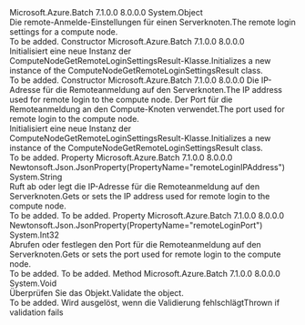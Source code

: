<Type Name="ComputeNodeGetRemoteLoginSettingsResult" FullName="Microsoft.Azure.Batch.Protocol.Models.ComputeNodeGetRemoteLoginSettingsResult">
  <TypeSignature Language="C#" Value="public class ComputeNodeGetRemoteLoginSettingsResult" />
  <TypeSignature Language="ILAsm" Value=".class public auto ansi beforefieldinit ComputeNodeGetRemoteLoginSettingsResult extends System.Object" />
  <TypeSignature Language="DocId" Value="T:Microsoft.Azure.Batch.Protocol.Models.ComputeNodeGetRemoteLoginSettingsResult" />
  <TypeSignature Language="VB.NET" Value="Public Class ComputeNodeGetRemoteLoginSettingsResult" />
  <TypeSignature Language="F#" Value="type ComputeNodeGetRemoteLoginSettingsResult = class" />
  <AssemblyInfo>
    <AssemblyName>Microsoft.Azure.Batch</AssemblyName>
    <AssemblyVersion>7.1.0.0</AssemblyVersion>
    <AssemblyVersion>8.0.0.0</AssemblyVersion>
  </AssemblyInfo>
  <Base>
    <BaseTypeName>System.Object</BaseTypeName>
  </Base>
  <Interfaces />
  <Docs>
    <summary>
            <span data-ttu-id="80649-101">Die remote-Anmelde-Einstellungen für einen Serverknoten.</span><span class="sxs-lookup"><span data-stu-id="80649-101">The remote login settings for a compute node.</span></span>
            </summary>
    <remarks>To be added.</remarks>
  </Docs>
  <Members>
    <Member MemberName=".ctor">
      <MemberSignature Language="C#" Value="public ComputeNodeGetRemoteLoginSettingsResult ();" />
      <MemberSignature Language="ILAsm" Value=".method public hidebysig specialname rtspecialname instance void .ctor() cil managed" />
      <MemberSignature Language="DocId" Value="M:Microsoft.Azure.Batch.Protocol.Models.ComputeNodeGetRemoteLoginSettingsResult.#ctor" />
      <MemberSignature Language="VB.NET" Value="Public Sub New ()" />
      <MemberType>Constructor</MemberType>
      <AssemblyInfo>
        <AssemblyName>Microsoft.Azure.Batch</AssemblyName>
        <AssemblyVersion>7.1.0.0</AssemblyVersion>
        <AssemblyVersion>8.0.0.0</AssemblyVersion>
      </AssemblyInfo>
      <Parameters />
      <Docs>
        <summary>
            <span data-ttu-id="80649-102">Initialisiert eine neue Instanz der ComputeNodeGetRemoteLoginSettingsResult-Klasse.</span><span class="sxs-lookup"><span data-stu-id="80649-102">Initializes a new instance of the ComputeNodeGetRemoteLoginSettingsResult class.</span></span>
            </summary>
        <remarks>To be added.</remarks>
      </Docs>
    </Member>
    <Member MemberName=".ctor">
      <MemberSignature Language="C#" Value="public ComputeNodeGetRemoteLoginSettingsResult (string remoteLoginIPAddress, int remoteLoginPort);" />
      <MemberSignature Language="ILAsm" Value=".method public hidebysig specialname rtspecialname instance void .ctor(string remoteLoginIPAddress, int32 remoteLoginPort) cil managed" />
      <MemberSignature Language="DocId" Value="M:Microsoft.Azure.Batch.Protocol.Models.ComputeNodeGetRemoteLoginSettingsResult.#ctor(System.String,System.Int32)" />
      <MemberSignature Language="VB.NET" Value="Public Sub New (remoteLoginIPAddress As String, remoteLoginPort As Integer)" />
      <MemberSignature Language="F#" Value="new Microsoft.Azure.Batch.Protocol.Models.ComputeNodeGetRemoteLoginSettingsResult : string * int -&gt; Microsoft.Azure.Batch.Protocol.Models.ComputeNodeGetRemoteLoginSettingsResult" Usage="new Microsoft.Azure.Batch.Protocol.Models.ComputeNodeGetRemoteLoginSettingsResult (remoteLoginIPAddress, remoteLoginPort)" />
      <MemberType>Constructor</MemberType>
      <AssemblyInfo>
        <AssemblyName>Microsoft.Azure.Batch</AssemblyName>
        <AssemblyVersion>7.1.0.0</AssemblyVersion>
        <AssemblyVersion>8.0.0.0</AssemblyVersion>
      </AssemblyInfo>
      <Parameters>
        <Parameter Name="remoteLoginIPAddress" Type="System.String" />
        <Parameter Name="remoteLoginPort" Type="System.Int32" />
      </Parameters>
      <Docs>
        <param name="remoteLoginIPAddress"><span data-ttu-id="80649-103">Die IP-Adresse für die Remoteanmeldung auf den Serverknoten.</span><span class="sxs-lookup"><span data-stu-id="80649-103">The IP address used for remote login to the compute node.</span></span></param>
        <param name="remoteLoginPort"><span data-ttu-id="80649-104">Der Port für die Remoteanmeldung an den Compute-Knoten verwendet.</span><span class="sxs-lookup"><span data-stu-id="80649-104">The port used for remote login to the compute node.</span></span></param>
        <summary>
            <span data-ttu-id="80649-105">Initialisiert eine neue Instanz der ComputeNodeGetRemoteLoginSettingsResult-Klasse.</span><span class="sxs-lookup"><span data-stu-id="80649-105">Initializes a new instance of the ComputeNodeGetRemoteLoginSettingsResult class.</span></span>
            </summary>
        <remarks>To be added.</remarks>
      </Docs>
    </Member>
    <Member MemberName="RemoteLoginIPAddress">
      <MemberSignature Language="C#" Value="public string RemoteLoginIPAddress { get; set; }" />
      <MemberSignature Language="ILAsm" Value=".property instance string RemoteLoginIPAddress" />
      <MemberSignature Language="DocId" Value="P:Microsoft.Azure.Batch.Protocol.Models.ComputeNodeGetRemoteLoginSettingsResult.RemoteLoginIPAddress" />
      <MemberSignature Language="VB.NET" Value="Public Property RemoteLoginIPAddress As String" />
      <MemberSignature Language="F#" Value="member this.RemoteLoginIPAddress : string with get, set" Usage="Microsoft.Azure.Batch.Protocol.Models.ComputeNodeGetRemoteLoginSettingsResult.RemoteLoginIPAddress" />
      <MemberType>Property</MemberType>
      <AssemblyInfo>
        <AssemblyName>Microsoft.Azure.Batch</AssemblyName>
        <AssemblyVersion>7.1.0.0</AssemblyVersion>
        <AssemblyVersion>8.0.0.0</AssemblyVersion>
      </AssemblyInfo>
      <Attributes>
        <Attribute>
          <AttributeName>Newtonsoft.Json.JsonProperty(PropertyName="remoteLoginIPAddress")</AttributeName>
        </Attribute>
      </Attributes>
      <ReturnValue>
        <ReturnType>System.String</ReturnType>
      </ReturnValue>
      <Docs>
        <summary>
            <span data-ttu-id="80649-106">Ruft ab oder legt die IP-Adresse für die Remoteanmeldung auf den Serverknoten.</span><span class="sxs-lookup"><span data-stu-id="80649-106">Gets or sets the IP address used for remote login to the compute node.</span></span>
            </summary>
        <value>To be added.</value>
        <remarks>To be added.</remarks>
      </Docs>
    </Member>
    <Member MemberName="RemoteLoginPort">
      <MemberSignature Language="C#" Value="public int RemoteLoginPort { get; set; }" />
      <MemberSignature Language="ILAsm" Value=".property instance int32 RemoteLoginPort" />
      <MemberSignature Language="DocId" Value="P:Microsoft.Azure.Batch.Protocol.Models.ComputeNodeGetRemoteLoginSettingsResult.RemoteLoginPort" />
      <MemberSignature Language="VB.NET" Value="Public Property RemoteLoginPort As Integer" />
      <MemberSignature Language="F#" Value="member this.RemoteLoginPort : int with get, set" Usage="Microsoft.Azure.Batch.Protocol.Models.ComputeNodeGetRemoteLoginSettingsResult.RemoteLoginPort" />
      <MemberType>Property</MemberType>
      <AssemblyInfo>
        <AssemblyName>Microsoft.Azure.Batch</AssemblyName>
        <AssemblyVersion>7.1.0.0</AssemblyVersion>
        <AssemblyVersion>8.0.0.0</AssemblyVersion>
      </AssemblyInfo>
      <Attributes>
        <Attribute>
          <AttributeName>Newtonsoft.Json.JsonProperty(PropertyName="remoteLoginPort")</AttributeName>
        </Attribute>
      </Attributes>
      <ReturnValue>
        <ReturnType>System.Int32</ReturnType>
      </ReturnValue>
      <Docs>
        <summary>
            <span data-ttu-id="80649-107">Abrufen oder festlegen den Port für die Remoteanmeldung auf den Serverknoten.</span><span class="sxs-lookup"><span data-stu-id="80649-107">Gets or sets the port used for remote login to the compute node.</span></span>
            </summary>
        <value>To be added.</value>
        <remarks>To be added.</remarks>
      </Docs>
    </Member>
    <Member MemberName="Validate">
      <MemberSignature Language="C#" Value="public virtual void Validate ();" />
      <MemberSignature Language="ILAsm" Value=".method public hidebysig newslot virtual instance void Validate() cil managed" />
      <MemberSignature Language="DocId" Value="M:Microsoft.Azure.Batch.Protocol.Models.ComputeNodeGetRemoteLoginSettingsResult.Validate" />
      <MemberSignature Language="VB.NET" Value="Public Overridable Sub Validate ()" />
      <MemberSignature Language="F#" Value="abstract member Validate : unit -&gt; unit&#xA;override this.Validate : unit -&gt; unit" Usage="computeNodeGetRemoteLoginSettingsResult.Validate " />
      <MemberType>Method</MemberType>
      <AssemblyInfo>
        <AssemblyName>Microsoft.Azure.Batch</AssemblyName>
        <AssemblyVersion>7.1.0.0</AssemblyVersion>
        <AssemblyVersion>8.0.0.0</AssemblyVersion>
      </AssemblyInfo>
      <ReturnValue>
        <ReturnType>System.Void</ReturnType>
      </ReturnValue>
      <Parameters />
      <Docs>
        <summary>
            <span data-ttu-id="80649-108">Überprüfen Sie das Objekt.</span><span class="sxs-lookup"><span data-stu-id="80649-108">Validate the object.</span></span>
            </summary>
        <remarks>To be added.</remarks>
        <exception cref="T:Microsoft.Rest.ValidationException">
            <span data-ttu-id="80649-109">Wird ausgelöst, wenn die Validierung fehlschlägt</span><span class="sxs-lookup"><span data-stu-id="80649-109">Thrown if validation fails</span></span>
            </exception>
      </Docs>
    </Member>
  </Members>
</Type>